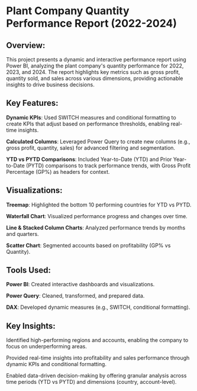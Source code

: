 # Plant Company Quantity Performance Report (2022-2024)

## Overview:
This project presents a dynamic and interactive performance report using Power BI, analyzing the plant company's quantity performance for 2022, 2023, and 2024. The report highlights key metrics such as gross profit, quantity sold, and sales across various dimensions, providing actionable insights to drive business decisions.

## Key Features:
**Dynamic KPIs**: Used SWITCH measures and conditional formatting to create KPIs that adjust based on performance thresholds, enabling real-time insights.

**Calculated Columns**: Leveraged Power Query to create new columns (e.g., gross profit, quantity, sales) for advanced filtering and segmentation.

**YTD vs PYTD Comparisons**: Included Year-to-Date (YTD) and Prior Year-to-Date (PYTD) comparisons to track performance trends, with Gross Profit Percentage (GP%) as headers for context.

## Visualizations:

**Treemap**: Highlighted the bottom 10 performing countries for YTD vs PYTD.

**Waterfall Chart**: Visualized performance progress and changes over time.

**Line & Stacked Column Charts**: Analyzed performance trends by months and quarters.

**Scatter Chart**: Segmented accounts based on profitability (GP% vs Quantity).

## Tools Used:

**Power BI**: Created interactive dashboards and visualizations.

**Power Query**: Cleaned, transformed, and prepared data.

**DAX**: Developed dynamic measures (e.g., SWITCH, conditional formatting).

## Key Insights:
Identified high-performing regions and accounts, enabling the company to focus on underperforming areas.

Provided real-time insights into profitability and sales performance through dynamic KPIs and conditional formatting.

Enabled data-driven decision-making by offering granular analysis across time periods (YTD vs PYTD) and dimensions (country, account-level).
